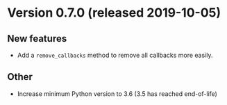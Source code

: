 # Version 0.7.0 (released 2019-10-05)

## New features

+ Add a `remove_callbacks` method to remove all callbacks more easily.

## Other

+ Increase minimum Python version to 3.6 (3.5 has reached end-of-life)
